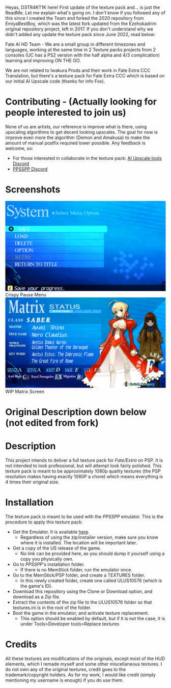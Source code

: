 Heyas, D3TR4KT1K here! First update of the texture pack and... is just the ReadMe. Let me explain what's going on. I don't know if you followed any of this since I created the Team and forked the 2020 repository from EmiyaBestBoy, which was the latest fork updated from the Ezehokadrim original repository project, left in 2017. If you don't understand why we didn't added any update the texture pack since June 2022, read below:
 
Fate AI HD Team - We are a small group in different timezones and languages, working at the same time in 2 Texture packs projects from 2 consoles (UC has a PS2 version with the half alpha and 4/3 complication) learning and improving ON THE GO.

We are not related to Iwakura Prods and their work in Fate Extra CCC Translation, but there's a texture pack for Fate Extra CCC which is based on our initial AI Upscale code (thanks for info Fox). 

# Contributing - (Actually looking for people interested to join us)
None of us are artists, our reference is improve what is there, using upscaling algorithms to get decent looking upscales. The goal for now is improve even more the algorithm (Demon and Amakusa) to make the amount of manual postfix required lower possible. Any feedback is welcome, so:
- For those interested in collaborate in the texture pack: [AI Upscale tools Discord](https://discord.gg/dC8SZSxwWS)
- [PPSSPP Discord](https://discord.gg/5NJB6dD)


# Screenshots 
![alt text](https://raw.githubusercontent.com/EmiyaBestBoy/fate-extra-texturepack/master/Preview%20Screenshots/PPSSPP%20v1.10.3-293-g60683cf4a%20-%20ULUS10576%20_%20Fate_EXTRA%20(instance_%201)%208_4_2020%208_30_02%20AM.png)
Crispy Pause Menu
![alt text](https://raw.githubusercontent.com/EmiyaBestBoy/fate-extra-texturepack/master/Preview%20Screenshots/PPSSPP%20v1.10.3-293-g60683cf4a%20-%20ULUS10576%20_%20Fate_EXTRA%20(instance_%201)%208_4_2020%208_30_22%20AM.png)
WIP Matrix Screen

# Original Description down below (not edited from fork)
# Description
This project intends to deliver a full texture pack for *Fate/Extra* on PSP. It is not intended to look professional, but will attempt look fairly polished. This texture pack is meant to be approximately 1080p quality textures (the PSP resolution makes having exactly 1080P a chore) which means everything is 4 times their original size.

# Installation
The texture pack is meant to be used with the *PPSSPP* emulator. This is the procedure to apply this texture pack:
* Get the Emulator. It is available [here](http://www.ppsspp.org/).
  * Regardless of using the zip/installer version, make sure you know where it is installed. The location will be important later.
* Get a copy of the US release of the game.
  * No link can be provided here, as you should dump it yourself using a copy you physically own.
* Go to *PPSSPP*'s installation folder.
  * If there is no MemStick folder, run the emulator once.
* Go to the MemStick/PSP folder, and create a TEXTURES folder.
  * In this newly created folder, create one called ULUS10576 (which is the game's ID).
* Download this repository using the Clone or Download option, and download as a Zip file.
* Extract the contents of the zip file to the ULUS10576 folder so that textures.ini is in the root of the folder.
* Boot the game in the emulator, and activate texture replacement.
  * This option should be enabled by default, but if it is not the case, it is under Tools>Developer tools>Replace textures

# Credits
All these textures are modifications of the originals, except most of the HUD elements, which I remade myself and some other miscellaneous textures. I do not own any of the original textures, credit goes to the trademark/copyright holders. As for my work, I would like credit (simply mentioning my username is enough) if you do use them.
